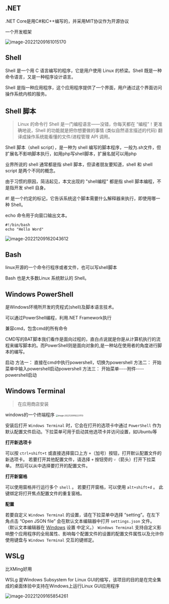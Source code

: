 ## .NET

.NET Core是用C#和C++编写的，并采用MIT协议作为开源协议

一个开发框架

![image-20221209161015170](D:\MarkDown\picture\image-20221209161015170.png)

## Shell

Shell 是一个用 C 语言编写的程序，它是用户使用 Linux 的桥梁。Shell 既是一种命令语言，又是一种程序设计语言。

Shell 是指一种应用程序，这个应用程序提供了一个界面，用户通过这个界面访问操作系统内核的服务。

## Shell 脚本

> Linux 的命令行 Shell 是一门编程语言——没错，你每天都在 “编程”！更准确地说，Shell 的功能就是把你想要做的事情 (类似自然语言描述的代码) 翻译成操作系统能看懂的文件/进程管理 API 调用。

Shell 脚本（shell script），是一种为 shell 编写的脚本程序，一般为.sh文件，但扩展名不影响脚本执行，如用php写shell脚本，扩展名就可以用php

业界所说的 shell 通常都是指 shell 脚本，但读者朋友要知道，shell 和 shell script 是两个不同的概念。

由于习惯的原因，简洁起见，本文出现的 "shell编程" 都是指 shell 脚本编程，不是指开发 shell 自身。



\#! 是一个约定的标记，它告诉系统这个脚本需要什么解释器来执行，即使用哪一种 Shell。

echo 命令用于向窗口输出文本。

```shell
#!/bin/bash
echo "Hello Word"
```

![image-20221209162043612](D:\MarkDown\picture\image-20221209162043612.png)



## Bash

linux开源的一个命令行程序或者文件，也可以写shell脚本

Bash 也是大多数Linux 系统默认的 Shell。

## Windows PowerShell

是Windows环境所开发的壳程式(shell)及脚本语言技术。

可以通过PowerShell编程，利用.NET Framework执行

兼容cmd，包含cmd的所有命令

CMD写的BAT脚本我们看作是面向过程的，直白点说就是你是从计算机执行的流程来编写脚本的。而PowerShell则是面向对象的,是一种站在使用者的角度进行脚本的编写。

启动
方法一： 直接在cmd中执行powershell，切换为powershell
方法二： 开始菜单中输入powershell启动powershell
方法三： 开始菜单----附件----powershell启动

## Windows Terminal

> 在应用商店安装

windows的一个终端程序
<img src="D:\MarkDown\picture\image-20221209162231113.png" alt="image-20221209162231113" style="zoom: 45%;" />

安装后打开 `Windows Terminal` 时，它会在打开的选项卡中通过 `PowerShell` 作为默认配置文件启动。下拉菜单可用于启动其他选项卡并访问设置，如Ubuntu等

**打开新选项卡**

可以按 `ctrl+shift+t` 或直接选择窗口上方 `+`（加号）按钮，打开默认配置文件的新选项卡。 若要打开其他配置文件，请选择 `+` 按钮旁的 `˅`（箭头）打开下拉菜单。 然后可以从中选择要打开的配置文件。

**打开新窗格**

可以使用窗格并行运行多个 `shell` 。 若要打开窗格，可以使用 `alt+shift+d` 。 此键绑定将打开焦点配置文件的重复窗格。

**配置**

若要自定义 `Windows Terminal` 的设置，请在下拉菜单中选择 “setting”。在左下角点击 “Open JSON file”  会在默认文本编辑器中打开 `settings.json` 文件。 （默认文本编辑器在 [Windows](ms-settings:defaultapps) 设置 中定义。） `Windows Terminal` 支持自定义影响整个应用程序的全局属性、影响每个配置文件的设置的配置文件属性以及允许你使用键盘与 `Windows Terminal` 交互的键绑定。

## WSLg

比XMing好用

WSLg 是Windows Subsystem for Linux GUI的缩写，该项目的目的是在完全集成的桌面体验中支持在Windows上运行Linux GUI应用程序

![image-20221209165854261](D:\MarkDown\picture\image-20221209165854261.png)